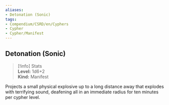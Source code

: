```yaml
---
aliases:
- Detonation (Sonic)
tags:
- Compendium/CSRD/en/Cyphers
- Cypher
- Cypher/Manifest
---
```


  
## Detonation (Sonic)  
>[!info] Stats  
> **Level:** 1d6+2  
> **Kind:** Manifest
  
Projects a small physical explosive up to a long distance away that explodes with terrifying sound, deafening all in an immediate radius for ten minutes per cypher level.
